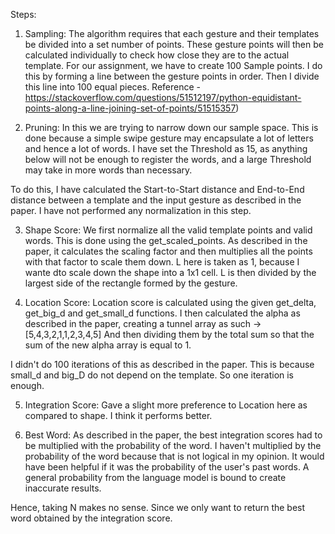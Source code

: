 Steps:

1) Sampling: The algorithm requires that each gesture and their templates be divided into a set number of points. These gesture points will then be calculated individually to check how close they are to the actual template. For our assignment, we have to create 100 Sample points. I do this by forming a line between the gesture points in order. Then I divide this line into 100 equal pieces.
Reference - https://stackoverflow.com/questions/51512197/python-equidistant-points-along-a-line-joining-set-of-points/51515357)

2) Pruning: In this we are trying to narrow down our sample space. This is done because a simple swipe gesture may encapsulate a lot of letters and hence a lot of words. I have set the Threshold as 15, as anything below will not be enough to register the words, and a large Threshold may take in more words than necessary.

To do this, I have calculated the Start-to-Start distance and End-to-End distance between a template and the input gesture as described in the paper. I have not performed any normalization in this step.

3) Shape Score: We first normalize all the valid template points and valid words. This is done using the get_scaled_points. As described in the paper, it calculates the scaling factor and then multiplies all the points with that factor to scale them down. L here is taken as 1, because I wante dto scale down the shape into a 1x1 cell. L is then divided by the largest side of the rectangle formed by the gesture. 

4) Location Score: Location score is calculated using the given get_delta, get_big_d and get_small_d functions. I then calculated the alpha as described in the paper, creating a tunnel array as such -> [5,4,3,2,1,1,2,3,4,5] And then dividing them by the total sum so that the sum of the new alpha array is equal to 1.

I didn't do 100 iterations of this as described in the paper. This is because small_d and big_D do not depend on the template. So one iteration is enough.

5) Integration Score: Gave a slight more preference to Location here as compared to shape. I think it performs better.

6) Best Word: As described in the paper, the best integration scores had to be multiplied with the probability of the word. I haven't multiplied by the probability of the word because that is not logical in my opinion. It would have been helpful if it was the probability of the user's past words. A general probability from the language model is bound to create inaccurate results.

Hence, taking N makes no sense. Since we only want to return the best word obtained by the integration score.